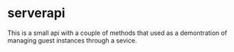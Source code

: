 serverapi
=========

This is a small api with a couple of methods that used as a demontration of managing guest instances through a sevice. 
